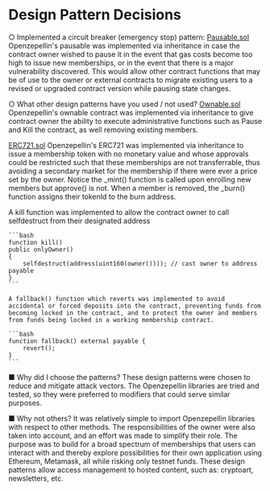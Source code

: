 #  Design Pattern Decisions

○  	Implemented a circuit breaker (emergency stop) pattern: 
   [Pausable.sol](https://github.com/OpenZeppelin/openzeppelin-contracts/blob/v2.5.0/contracts/lifecycle/Pausable.sol)
    Openzepellin's pausable was implemented via inheritance in case the contract owner wished to pause it in the event that gas costs become too high to issue new memberships, or in the event that there is a major vulnerability discovered. This would allow other contract functions that may be of use to the owner or external contracts to migrate existing users to a revised or upgraded contract version while pausing state changes.

○  	What other design patterns have you used / not used? 
   [Ownable.sol](https://github.com/OpenZeppelin/openzeppelin-contracts/blob/v2.5.0/contracts/ownership/Ownable.sol)
    Openzepellin's ownable contract was implemented via inheritance to give contract owner the ability to execute administrative functions such as Pause and Kill the contract, as well removing existing members.

   [ERC721.sol](https://github.com/OpenZeppelin/openzeppelin-contracts/blob/v2.5.0/contracts/token/ERC721/ERC721.sol)
    Openzepellin's ERC721 was implemented via inheritance to issue a membership token with no monetary value and whose approvals could be restricted such that these memberships are not transferrable, thus avoiding a secondary market for the membership if there were ever a price set by the owner. Notice the _mint() function is called upon enrolling new members but approve() is not. When a member is removed, the _burn() function assigns their tokenId to the burn address.

   A kill function was implemented to allow the contract owner to call selfdestruct from their designated address

    ```bash
    function kill() 
    public onlyOwner()
    {
        selfdestruct(address(uint160(owner()))); // cast owner to address payable
    }
    ```

    A fallback() function which reverts was implemented to avoid accidental or forced deposits into the contract, preventing funds from becoming locked in the contract, and to protect the owner and members from funds being locked in a working membership contract.

    ```bash
    function fallback() external payable {
        revert();
    }
    ```

■  	Why did I choose the patterns?
    These design patterns were chosen to reduce and mitigate attack vectors. The Openzepellin libraries are tried and tested, so they were preferred to modifiers that could serve similar purposes. 

■  	Why not others?
    It was relatively simple to import Openzepellin libraries with respect to other methods. The responsibilities of the owner were also taken into account, and an effort was made to simplify their role. The purpose was to build for a broad spectrum of memberships that users can interact with and thereby explore possibilities for their own application using Ethereum, Metamask, all while risking only testnet funds. These design patterns allow access management to hosted content, such as: cryptoart, newsletters, etc.